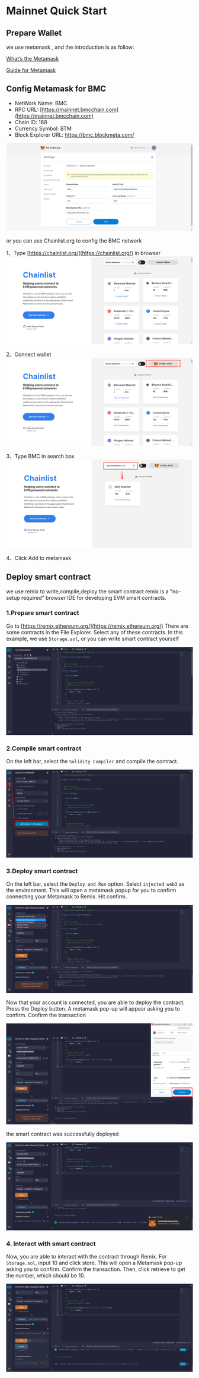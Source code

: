 # Mainnet Quick Start

## Prepare Wallet

we use metamask , and the introduction is as follow:

[What’s the Metamask](https://metamask.io/index.html)

[Guide for Metamask](https://docs.metamask.io/guide/)

## Config Metamask for BMC

- NetWork Name: BMC
- RPC URL:  [https://mainnet.bmcchain.com](https://mainnet.bmcchain.com)
- Chain ID: 188
- Currency Symbol: BTM
- Block Explorer URL: https://bmc.blockmeta.com/

![](../img/01/mainnet1.png)

or you can use Chainlist.org to config the BMC network

1、Type [https://chainlist.org/](https://chainlist.org/) in browser
![](../img/01/mainnet2.png)

2、Connect wallet
![](../img/01/mainnet3.png)

3、Type BMC in search box
![](../img/01/mainnet4.png)

4、Click Add to metamask

## Deploy smart contract

we use remix to write,compile,deploy the smart contract
remix is a "no-setup required" browser IDE for developing EVM smart contracts.

### 1.Prepare smart contract

Go to [https://remix.ethereum.org/](https://remix.ethereum.org/)
There are some contracts in the File Explorer. Select any of these contracts. In this example, we use `Storage.sol`, or you can write smart contract yourself

![](../img/01/testnet3.png)

### 2.Compile smart contract

On the left bar, select the `Solidity Compiler` and compile the contract.

![](../img/01/testnet4.png)

### 3.Deploy smart contract

On the left bar, select the `Deploy and Run` option. Select `injected web3` as the environment. This will open a metamask popup for you to confirm connecting your Metamask to Remix. Hit confirm.

![](../img/01/testnet5.png)

Now that your account is connected, you are able to deploy the contract. Press the Deploy button. A metamask pop-up will appear asking you to confirm. Confirm the transaction

![](../img/01/testnet6.png)

the smart contract was successfully deployed

![](../img/01/testnet7.png)

### 4. Interact with smart contract

Now, you are able to interact with the contract through Remix. For `Storage.sol`, input 10 and click store. This will open a Metamask pop-up asking you to confirm. Confirm the transaction. Then, click retrieve to get the number, which should be 10.

![](../img/01/testnet8.png)